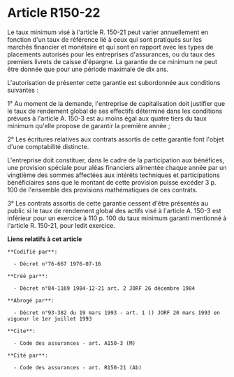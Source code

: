 # Article R150-22

Le taux minimum visé à l'article R. 150-21 peut varier annuellement en fonction d'un taux de référence lié à ceux qui sont
pratiqués sur les marchés financier et monétaire et qui sont en rapport avec les types de placements autorisés pour les
entreprises d'assurances, ou du taux des premiers livrets de caisse d'épargne.    La garantie de ce minimum ne peut être
donnée que pour une période maximale de dix ans.

L'autorisation de présenter cette garantie est subordonnée aux conditions suivantes :

1° Au moment de la demande, l'entreprise de capitalisation doit justifier que le taux de rendement global de ses effectifs
déterminé dans les conditions prévues à l'article A. 150-3 est au moins égal aux quatre tiers du taux minimum qu'elle propose
de garantir la première année ;

2° Les écritures relatives aux contrats assortis de cette garantie font l'objet d'une comptabilité distincte.

L'entreprise doit constituer, dans le cadre de la participation aux bénéfices, une provision spéciale pour aléas financiers
alimentée chaque année par un vingtième des sommes affectées aux intérêts techniques et participations bénéficiaires sans que
le montant de cette provision puisse excéder 3 p. 100 de l'ensemble des provisions mathématiques de ces contrats.

3° Les contrats assortis de cette garantie cessent d'être présentés au public si le taux de rendement global des actifs visé
à l'article A. 150-3 est inférieur pour un exercice à 110 p. 100 du taux minimum garanti mentionné à l'article R. 150-21,
pour ledit exercice.

**Liens relatifs à cet article**

	**Codifié par**:

	  - Décret n°76-667 1976-07-16

	**Créé par**:

	  - Décret n°84-1169 1984-12-21 art. 2 JORF 26 décembre 1984

	**Abrogé par**:

	  - Décret n°93-382 du 19 mars 1993 - art. 1 () JORF 20 mars 1993 en vigueur le 1er juillet 1993

	**Cite**:

	  - Code des assurances - art. A150-3 (M)

	**Cité par**:

	  - Code des assurances - art. R150-21 (Ab)

